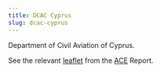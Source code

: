 ```yaml
---
title: DCAC Cyprus
slug: dcac-cyprus
---
```


Department of Civil Aviation of Cyprus.

See the relevant [leaflet][leaf] from the [ACE] Report.

[leaf]: /library/ace/ansp-factsheets/DCAC%20Cyprus.pdf "ACE Benchmarking Report Factsheet: DCAC Cyprus"

[ACE]: https://www.eurocontrol.int/sites/default/files/2022-06/eurocontrol-ace-2020-benchmarking-report.pdf "ACE 2020 Benchmarking Report"
